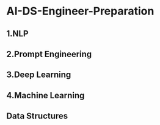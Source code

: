 # AI-DS-Engineer-Preparation

## 1.NLP
## 2.Prompt Engineering
## 3.Deep Learning

## 4.Machine Learning

## Data Structures



